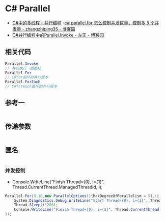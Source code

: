 # C# Parallel

- [C#中的多线程 - 并行编程](https://www.cnblogs.com/zeroone/p/4789531.html) -[c# parallel.for 怎么控制并发数量，控制多 5 个并发量 - zhangzhiping35 - 博客园](https://www.cnblogs.com/zhangzhiping35/p/11058684.html)
- [C#并行编程中的Parallel.Invoke - 左正 - 博客园](https://www.cnblogs.com/soundcode/p/6015996.html)

## 相关代码

```c#
Parallel.Invoke
// 并行执行一组委托
Parallel.For
// C#for循环的并行版本
Parallel.ForEach
// C#foreach循环的并行版本
```

## 参考一

```c#

```

## 传递参数

```c#

```

## 匿名

```c#

```

### 并发控制

- Console.WriteLine("Finish Thread={0}, i={1}", Thread.CurrentThread.ManagedThreadId, i);

```c#
Parallel.For(0,10,new ParallelOptions(){MaxDegreeOfParallelism = 5},(i, loopState) =>{
    System.Diagnostics.Debug.WriteLine("Start Thread={0}, i={1}", Thread.CurrentThread.ManagedThreadId, i);
    Thread.Sleep(i*200);
    Console.WriteLine("Finish Thread={0}, i={1}", Thread.CurrentThread.ManagedThreadId, i);
});
```
